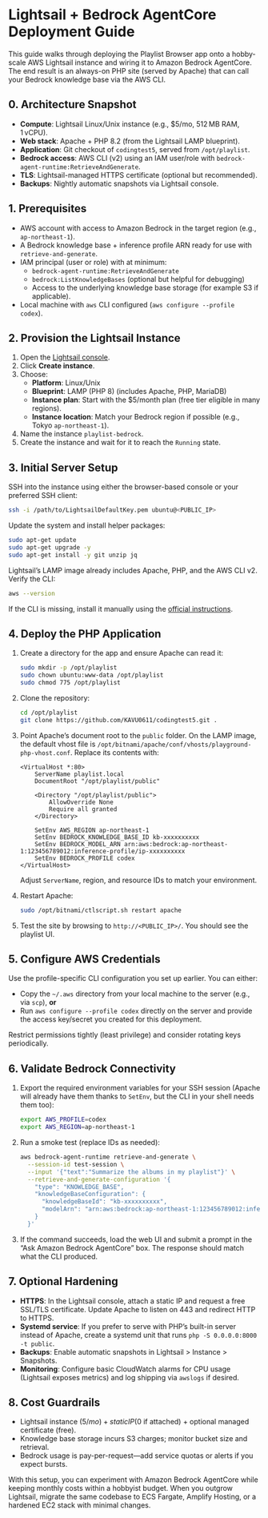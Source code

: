 # Lightsail + Bedrock AgentCore Deployment Guide

This guide walks through deploying the Playlist Browser app onto a hobby-scale AWS Lightsail instance and wiring it to Amazon Bedrock AgentCore. The end result is an always-on PHP site (served by Apache) that can call your Bedrock knowledge base via the AWS CLI.

## 0. Architecture Snapshot

- **Compute**: Lightsail Linux/Unix instance (e.g., $5/mo, 512 MB RAM, 1 vCPU).
- **Web stack**: Apache + PHP 8.2 (from the Lightsail LAMP blueprint).
- **Application**: Git checkout of `codingtest5`, served from `/opt/playlist`.
- **Bedrock access**: AWS CLI (v2) using an IAM user/role with `bedrock-agent-runtime:RetrieveAndGenerate`.
- **TLS**: Lightsail-managed HTTPS certificate (optional but recommended).
- **Backups**: Nightly automatic snapshots via Lightsail console.

## 1. Prerequisites

- AWS account with access to Amazon Bedrock in the target region (e.g., `ap-northeast-1`).
- A Bedrock knowledge base + inference profile ARN ready for use with `retrieve-and-generate`.
- IAM principal (user or role) with at minimum:
  - `bedrock-agent-runtime:RetrieveAndGenerate`
  - `bedrock:ListKnowledgeBases` (optional but helpful for debugging)
  - Access to the underlying knowledge base storage (for example S3 if applicable).
- Local machine with `aws` CLI configured (`aws configure --profile codex`).

## 2. Provision the Lightsail Instance

1. Open the [Lightsail console](https://lightsail.aws.amazon.com/).
2. Click **Create instance**.
3. Choose:
   - **Platform**: Linux/Unix
   - **Blueprint**: LAMP (PHP 8) (includes Apache, PHP, MariaDB)
   - **Instance plan**: Start with the $5/month plan (free tier eligible in many regions).
   - **Instance location**: Match your Bedrock region if possible (e.g., Tokyo `ap-northeast-1`).
4. Name the instance `playlist-bedrock`.
5. Create the instance and wait for it to reach the `Running` state.

## 3. Initial Server Setup

SSH into the instance using either the browser-based console or your preferred SSH client:

```bash
ssh -i /path/to/LightsailDefaultKey.pem ubuntu@<PUBLIC_IP>
```

Update the system and install helper packages:

```bash
sudo apt-get update
sudo apt-get upgrade -y
sudo apt-get install -y git unzip jq
```

Lightsail’s LAMP image already includes Apache, PHP, and the AWS CLI v2. Verify the CLI:

```bash
aws --version
```

If the CLI is missing, install it manually using the [official instructions](https://docs.aws.amazon.com/cli/latest/userguide/getting-started-install.html).

## 4. Deploy the PHP Application

1. Create a directory for the app and ensure Apache can read it:

   ```bash
   sudo mkdir -p /opt/playlist
   sudo chown ubuntu:www-data /opt/playlist
   sudo chmod 775 /opt/playlist
   ```

2. Clone the repository:

   ```bash
   cd /opt/playlist
   git clone https://github.com/KAVU0611/codingtest5.git .
   ```

3. Point Apache’s document root to the `public` folder. On the LAMP image, the default vhost file is `/opt/bitnami/apache/conf/vhosts/playground-php-vhost.conf`. Replace its contents with:

   ```apacheconf
   <VirtualHost *:80>
       ServerName playlist.local
       DocumentRoot "/opt/playlist/public"

       <Directory "/opt/playlist/public">
           AllowOverride None
           Require all granted
       </Directory>

       SetEnv AWS_REGION ap-northeast-1
       SetEnv BEDROCK_KNOWLEDGE_BASE_ID kb-xxxxxxxxxx
       SetEnv BEDROCK_MODEL_ARN arn:aws:bedrock:ap-northeast-1:123456789012:inference-profile/ip-xxxxxxxxxx
       SetEnv BEDROCK_PROFILE codex
   </VirtualHost>
   ```

   Adjust `ServerName`, region, and resource IDs to match your environment.

4. Restart Apache:

   ```bash
   sudo /opt/bitnami/ctlscript.sh restart apache
   ```

5. Test the site by browsing to `http://<PUBLIC_IP>/`. You should see the playlist UI.

## 5. Configure AWS Credentials

Use the profile-specific CLI configuration you set up earlier. You can either:

- Copy the `~/.aws` directory from your local machine to the server (e.g., via `scp`), **or**
- Run `aws configure --profile codex` directly on the server and provide the access key/secret you created for this deployment.

Restrict permissions tightly (least privilege) and consider rotating keys periodically.

## 6. Validate Bedrock Connectivity

1. Export the required environment variables for your SSH session (Apache will already have them thanks to `SetEnv`, but the CLI in your shell needs them too):

   ```bash
   export AWS_PROFILE=codex
   export AWS_REGION=ap-northeast-1
   ```

2. Run a smoke test (replace IDs as needed):

   ```bash
   aws bedrock-agent-runtime retrieve-and-generate \
     --session-id test-session \
     --input '{"text":"Summarize the albums in my playlist"}' \
     --retrieve-and-generate-configuration '{
       "type": "KNOWLEDGE_BASE",
       "knowledgeBaseConfiguration": {
         "knowledgeBaseId": "kb-xxxxxxxxxx",
         "modelArn": "arn:aws:bedrock:ap-northeast-1:123456789012:inference-profile/ip-xxxxxxxxxx"
       }
     }'
   ```

3. If the command succeeds, load the web UI and submit a prompt in the “Ask Amazon Bedrock AgentCore” box. The response should match what the CLI produced.

## 7. Optional Hardening

- **HTTPS**: In the Lightsail console, attach a static IP and request a free SSL/TLS certificate. Update Apache to listen on 443 and redirect HTTP to HTTPS.
- **Systemd service**: If you prefer to serve with PHP’s built-in server instead of Apache, create a systemd unit that runs `php -S 0.0.0.0:8000 -t public`.
- **Backups**: Enable automatic snapshots in Lightsail > Instance > Snapshots.
- **Monitoring**: Configure basic CloudWatch alarms for CPU usage (Lightsail exposes metrics) and log shipping via `awslogs` if desired.

## 8. Cost Guardrails

- Lightsail instance ($5/mo) + static IP ($0 if attached) + optional managed certificate (free).
- Knowledge base storage incurs S3 charges; monitor bucket size and retrieval.
- Bedrock usage is pay-per-request—add service quotas or alerts if you expect bursts.

With this setup, you can experiment with Amazon Bedrock AgentCore while keeping monthly costs within a hobbyist budget. When you outgrow Lightsail, migrate the same codebase to ECS Fargate, Amplify Hosting, or a hardened EC2 stack with minimal changes.
